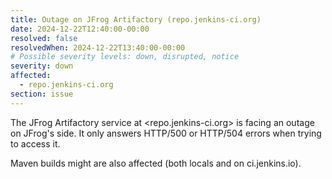 ```yaml
---
title: Outage on JFrog Artifactory (repo.jenkins-ci.org)
date: 2024-12-22T12:40:00-00:00
resolved: false
resolvedWhen: 2024-12-22T13:40:00-00:00
# Possible severity levels: down, disrupted, notice
severity: down
affected:
  - repo.jenkins-ci.org
section: issue
---
```


The JFrog Artifactory service at <repo.jenkins-ci.org> is facing an outage on JFrog's side.
It only answers HTTP/500 or HTTP/504 errors when trying to access it.

Maven builds might are also affected (both locals and on ci.jenkins.io).
